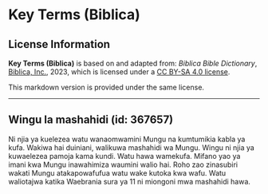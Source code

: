 # Key Terms (Biblica)

## License Information

**Key Terms (Biblica)** is based on and adapted from: _Biblica Bible Dictionary_, [Biblica, Inc.](https://www.biblica.com/), 2023, which is licensed under a [CC BY-SA 4.0 license](https://creativecommons.org/licenses/by-sa/4.0/legalcode.en).

This markdown version is provided under the same license.



--------------------------------

## Wingu la mashahidi (id: 367657)

Ni njia ya kuelezea watu wanaomwamini Mungu na kumtumikia kabla ya kufa. Wakiwa hai duiniani, walikuwa mashahidi wa Mungu. Wingu ni njia ya kuwaelezea pamoja kama kundi. Watu hawa wamekufa. Mifano yao ya imani kwa Mungu inawahimiza waumini walio hai. Roho zao zinasubiri wakati Mungu atakapowafufua watu wake kutoka kwa wafu. Watu waliotajwa katika Waebrania sura ya 11 ni miongoni mwa mashahidi hawa.



